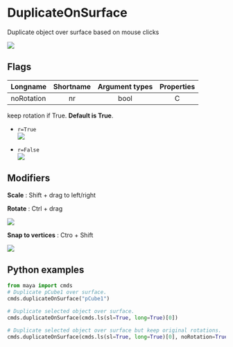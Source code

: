# DuplicateOnSurface


Duplicate object  over surface based on mouse clicks

![](https://dl.dropboxusercontent.com/u/408180/git/images/duplicateOnSurface.gif)

##  Flags
| Longname     | Shortname | Argument types   | Properties |
| :------- | :----: | :---: | :---: |
| noRotation | nr |  bool    | C |

keep rotation if True. **Default is True**.

* `r=True`  
![](https://dl.dropboxusercontent.com/u/408180/git/images/dos_withRot.gif)

* `r=False`  
![](https://dl.dropboxusercontent.com/u/408180/git/images/dos_noRot.gif)

## Modifiers

**Scale** : Shift + drag to left/right

**Rotate** : Ctrl + drag

![](https://dl.dropboxusercontent.com/u/408180/git/images/dos_mod.gif)

**Snap to vertices** : Ctro + Shift

![](https://dl.dropboxusercontent.com/u/408180/git/images/dos_snap.gif)

## Python examples

```python
from maya import cmds
# Duplicate pCube1 over surface.
cmds.duplicateOnSurface("pCube1")

# Duplicate selected object over surface.
cmds.duplicateOnSurface(cmds.ls(sl=True, long=True)[0])

# Duplicate selected object over surface but keep original rotations.
cmds.duplicateOnSurface(cmds.ls(sl=True, long=True)[0], noRotation=True)
```
